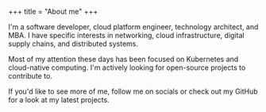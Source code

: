 +++
title = "About me"
+++

I'm a software developer, cloud platform engineer, technology architect, and MBA. I have specific interests in networking, cloud infrastructure, digital supply chains, and distributed systems.

Most of my attention these days has been focused on Kubernetes and cloud-native computing. I'm actively looking for open-source projects to contribute to.

If you'd like to see more of me, follow me on socials or check out my GitHub for a look at my latest projects.